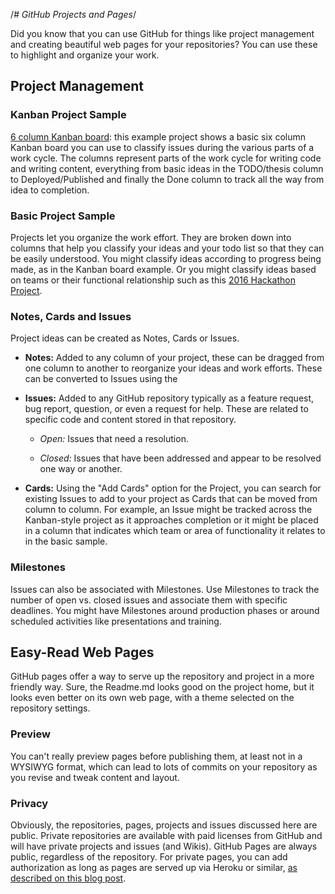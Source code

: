 /*# GitHub Projects and Pages*/

Did you know that you can use GitHub for things like project management and creating beautiful web pages for your repositories? You can use these to highlight and organize your work.

## Project Management

### Kanban Project Sample
[6 column Kanban board](https://github.com/snugsfbay/Test/projects/1): this example project shows a basic six column Kanban board you can use to classify issues during the various parts of a work cycle. The columns represent parts of the work cycle for writing code and writing content, everything from basic ideas in the TODO/thesis column to Deployed/Published and finally the Done column to track all the way from idea to completion.

### Basic Project Sample
Projects let you organize the work effort. They are broken down into columns that help you classify your ideas and your todo list so that they can be easily understood.  You might classify ideas according to progress being made, as in the Kanban board example.  Or you might classify ideas based on teams or their functional relationship such as this [2016 Hackathon Project](https://github.com/orgs/StrideforceHub/projects/1).

### Notes, Cards and Issues
Project ideas can be created as Notes, Cards or Issues.

* **Notes:** Added to any column of your project, these can be dragged from one column to another to reorganize your ideas and work efforts. These can be converted to Issues using the 

* **Issues:** Added to any GitHub repository typically as a feature request, bug report, question, or even a request for help. These are related to specific code and content stored in that repository. 

  - *Open:* Issues that need a resolution.
  
  - *Closed:* Issues that have been addressed and appear to be resolved one way or another.
  
* **Cards:** Using the "Add Cards" option for the Project, you can search for existing Issues to add to your project as Cards that can be moved from column to column. For example, an Issue might be tracked across the Kanban-style project as it approaches completion or it might be placed in a column that indicates which team or area of functionality it relates to in the basic sample. 

### Milestones
Issues can also be associated with Milestones. Use Milestones to track the number of open vs. closed issues and associate them with specific deadlines. You might have Milestones around production phases or around scheduled activities like presentations and training.


## Easy-Read Web Pages
GitHub pages offer a way to serve up the repository and project in a more friendly way. Sure, the Readme.md looks good on the project home, but it looks even better on its own web page, with a theme selected on the repository settings.

### Preview
You can't really preview pages before publishing them, at least not in a WYSIWYG format, which can lead to lots of commits on your repository as you revise and tweak content and layout.

### Privacy
Obviously, the repositories, pages, projects and issues discussed here are public. Private repositories are available with paid licenses from GitHub and will have private projects and issues (and Wikis). GitHub Pages are always public, regardless of the repository. For private pages, you can add authorization as long as pages are served up via Heroku or similar, [as described on this blog post](http://www.alexandrejoseph.com/blog/2015-03-11-restricted-github-pages.html). 
